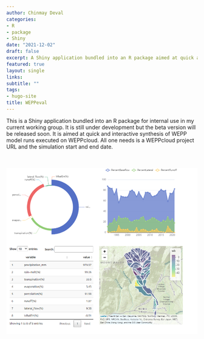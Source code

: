 ```yaml
---
author: Chinmay Deval
categories:
- R
- package
- Shiny
date: "2021-12-02"
draft: false
excerpt: A Shiny application bundled into an R package aimed at quick and interactive synthesis of WEPP model runs executed on WEPPcloud.
featured: true
layout: single
links:
subtitle: ""
tags:
- hugo-site
title: WEPPeval
---
```


This is a Shiny application bundled into an R package for internal use in my current working group. It is still under development but the beta version will be released soon. It is aimed at quick and interactive synthesis of WEPP model runs executed on WEPPcloud. All one needs is a WEPPcloud project URL and the simulation start and end date. 

<br><br>
<img src="weppeval_featured.PNG">
